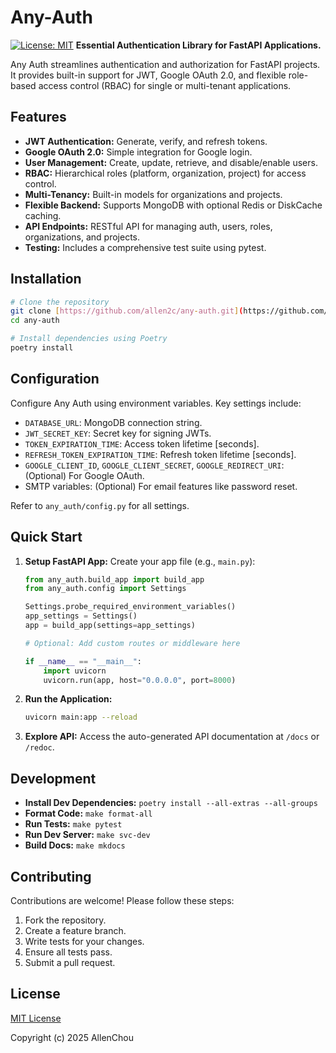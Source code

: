 # Any-Auth

[![License: MIT](https://img.shields.io/badge/License-MIT-yellow.svg)](https://opensource.org/licenses/MIT) **Essential Authentication Library for FastAPI Applications.**

Any Auth streamlines authentication and authorization for FastAPI projects. It provides built-in support for JWT, Google OAuth 2.0, and flexible role-based access control (RBAC) for single or multi-tenant applications.

## Features

* **JWT Authentication:** Generate, verify, and refresh tokens.
* **Google OAuth 2.0:** Simple integration for Google login.
* **User Management:** Create, update, retrieve, and disable/enable users.
* **RBAC:** Hierarchical roles (platform, organization, project) for access control.
* **Multi-Tenancy:** Built-in models for organizations and projects.
* **Flexible Backend:** Supports MongoDB with optional Redis or DiskCache caching.
* **API Endpoints:** RESTful API for managing auth, users, roles, organizations, and projects.
* **Testing:** Includes a comprehensive test suite using pytest.

## Installation

```bash
# Clone the repository
git clone [https://github.com/allen2c/any-auth.git](https://github.com/allen2c/any-auth.git)
cd any-auth

# Install dependencies using Poetry
poetry install
````

## Configuration

Configure Any Auth using environment variables. Key settings include:

* `DATABASE_URL`: MongoDB connection string.
* `JWT_SECRET_KEY`: Secret key for signing JWTs.
* `TOKEN_EXPIRATION_TIME`: Access token lifetime [seconds].
* `REFRESH_TOKEN_EXPIRATION_TIME`: Refresh token lifetime [seconds].
* `GOOGLE_CLIENT_ID`, `GOOGLE_CLIENT_SECRET`, `GOOGLE_REDIRECT_URI`: (Optional) For Google OAuth.
* SMTP variables: (Optional) For email features like password reset.

Refer to `any_auth/config.py` for all settings.

## Quick Start

1. **Setup FastAPI App:**
    Create your app file (e.g., `main.py`):

    ```python
    from any_auth.build_app import build_app
    from any_auth.config import Settings

    Settings.probe_required_environment_variables()
    app_settings = Settings()
    app = build_app(settings=app_settings)

    # Optional: Add custom routes or middleware here

    if __name__ == "__main__":
        import uvicorn
        uvicorn.run(app, host="0.0.0.0", port=8000)
    ```

2. **Run the Application:**

    ```bash
    uvicorn main:app --reload
    ```

3. **Explore API:**
    Access the auto-generated API documentation at `/docs` or `/redoc`.

## Development

* **Install Dev Dependencies:** `poetry install --all-extras --all-groups`
* **Format Code:** `make format-all`
* **Run Tests:** `make pytest`
* **Run Dev Server:** `make svc-dev`
* **Build Docs:** `make mkdocs`

## Contributing

Contributions are welcome! Please follow these steps:

1. Fork the repository.
2. Create a feature branch.
3. Write tests for your changes.
4. Ensure all tests pass.
5. Submit a pull request.

## License

[MIT License](https://www.google.com/search?q=LICENSE)

Copyright (c) 2025 AllenChou
